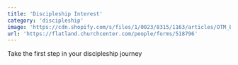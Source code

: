 ```yaml
---
title: 'Discipleship Interest'
category: 'discipleship'
image: 'https://cdn.shopify.com/s/files/1/0023/8315/1163/articles/OTM_Blog_banner_12_1600x.png'
url: 'https://flatland.churchcenter.com/people/forms/518796'
---
```


Take the first step in your discipleship journey
